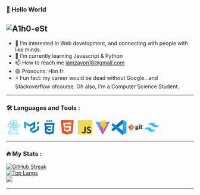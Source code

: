 ### 👋 Hello World
 ![A1h0-eSt](https://github.com/heisayon/heisayon/assets/143114942/d8a9fab3-8b8c-4c6d-a194-4607160ea53b)
 ---
- 👀 I’m interested in Web development, and connecting with people with like minds. 
- 🌱 I’m currently learning Javascript & Python
- 📫 How to reach me iamzayon18@gmail.com
- 😄 Pronouns: Him fr
- ⚡ Fun fact: my career would be dead without Google...and Stackoverflow ofcourse. Oh also, I'm a Computer Science Student.


---

### :hammer_and_wrench: Languages and Tools :
 <div>
  <img src="https://github.com/devicons/devicon/blob/master/icons/react/react-original-wordmark.svg" title="React" alt="React" width="40" height="40"/>&nbsp;
  <img src="https://github.com/devicons/devicon/blob/master/icons/materialui/materialui-original.svg" title="Material UI" alt="Material UI" width="40" height="40"/>&nbsp;
  <img src="https://github.com/devicons/devicon/blob/master/icons/css3/css3-plain-wordmark.svg"  title="CSS3" alt="CSS" width="40" height="40"/>&nbsp;
  <img src="https://github.com/devicons/devicon/blob/master/icons/html5/html5-original.svg" title="HTML5" alt="HTML" width="40" height="40"/>&nbsp;
  <img src="https://github.com/devicons/devicon/blob/master/icons/javascript/javascript-original.svg" title="JavaScript" alt="JavaScript" width="40" height="40"/>&nbsp;
  <img src="https://github.com/devicons/devicon/blob/master/icons/vitejs/vitejs-original.svg" title="vite" **alt="vite" width="40" height="40"/>
  <img src="https://github.com/devicons/devicon/blob/master/icons/vscode/vscode-original.svg" title="vscode" **alt="vscode" width="40" height="40"/>
  <img src="https://github.com/devicons/devicon/blob/master/icons/git/git-original-wordmark.svg" title="Git" **alt="Git" width="40" height="40"/>
  <img src="https://github.com/devicons/devicon/blob/master/icons/tailwindcss/tailwindcss-original.svg" title="Tailwind" **alt="Tailwind" width="40" height="40"/>
</div>


---

### :fire: My Stats :
[![GitHub Streak](http://github-readme-streak-stats.herokuapp.com?user=heisayon&theme=dark&background=000000)](https://git.io/streak-stats)
<br>
[![Top Langs](https://github-readme-stats.vercel.app/api/top-langs/?username=heisayon&layout=compact&theme=vision-friendly-dark)](https://github.com/anuraghazra/github-readme-stats)
<br>
![](https://komarev.com/ghpvc/?username=heisayon)

---

 

<!---
heisayon/heisayon is a ✨ special ✨ repository because its `README.md` (this file) appears on your GitHub profile.
You can click the Preview link to take a look at your changes.
--->
